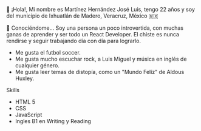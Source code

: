 👋 ¡Hola!, Mi nombre es Martínez Hernández José Luis, tengo 22 años y soy del municipio de Ixhuatlán de Madero, Veracruz, México 🇲🇽

👀 Conociéndome...
Soy una persona un poco introvertida, con muchas ganas de aprender y ser todo un React Developer. El chiste es nunca rendirse y seguir trabajando día con día para
lograrlo.
- Me gusta el futbol soccer.
- Me gusta mucho escuchar rock, a Luis Miguel y música en inglés de cualquier género.
- Me gusta leer temas de distopía, como un "Mundo Felíz" de Aldous Huxley.



Skills
- HTML 5
- CSS
- JavaScript
- Ingles B1 en Writing y Reading




